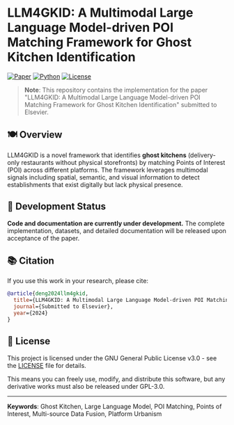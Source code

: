 # LLM4GKID: A Multimodal Large Language Model-driven POI Matching Framework for Ghost Kitchen Identification

[![Paper](https://img.shields.io/badge/Paper-Submitted%20to%20Elsevier-blue)](https://github.com/imdwp/LLM4GKID)
[![Python](https://img.shields.io/badge/Python-3.8+-green)](https://www.python.org/)
[![License](https://img.shields.io/badge/License-GPL--3.0-blue)](LICENSE)

> **Note**: This repository contains the implementation for the paper "LLM4GKID: A Multimodal Large Language Model-driven POI Matching Framework for Ghost Kitchen Identification" submitted to Elsevier.

## 🍽️ Overview

LLM4GKID is a novel framework that identifies **ghost kitchens** (delivery-only restaurants without physical storefronts) by matching Points of Interest (POI) across different platforms. The framework leverages multimodal signals including spatial, semantic, and visual information to detect establishments that exist digitally but lack physical presence.

## 🚧 Development Status

**Code and documentation are currently under development.** The complete implementation, datasets, and detailed documentation will be released upon acceptance of the paper.

## 📚 Citation

If you use this work in your research, please cite:

```bibtex
@article{deng2024llm4gkid,
  title={LLM4GKID: A Multimodal Large Language Model-driven POI Matching Framework for Ghost Kitchen Identification},
  journal={Submitted to Elsevier},
  year={2024}
}
```

## 📄 License

This project is licensed under the GNU General Public License v3.0 - see the [LICENSE](LICENSE) file for details.

This means you can freely use, modify, and distribute this software, but any derivative works must also be released under GPL-3.0.

---

**Keywords**: Ghost Kitchen, Large Language Model, POI Matching, Points of Interest, Multi-source Data Fusion, Platform Urbanism
